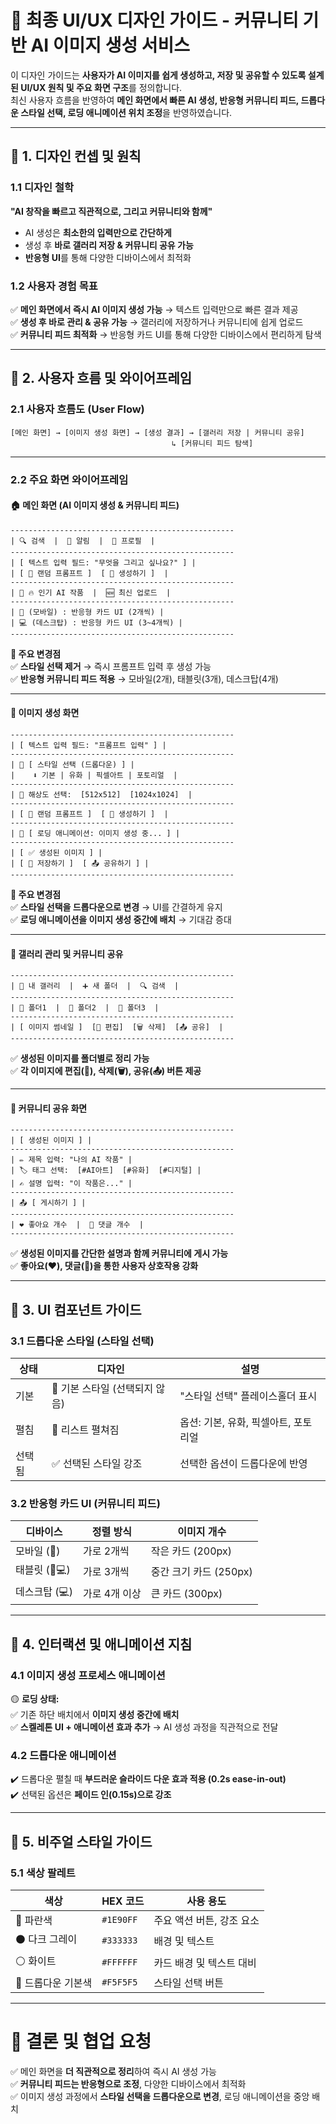 # **🎨 최종 UI/UX 디자인 가이드 - 커뮤니티 기반 AI 이미지 생성 서비스**  

이 디자인 가이드는 **사용자가 AI 이미지를 쉽게 생성하고, 저장 및 공유할 수 있도록 설계된 UI/UX 원칙 및 주요 화면 구조**를 정의합니다.  
최신 사용자 흐름을 반영하여 **메인 화면에서 빠른 AI 생성, 반응형 커뮤니티 피드, 드롭다운 스타일 선택, 로딩 애니메이션 위치 조정**을 반영하였습니다.  

---

## **📌 1. 디자인 컨셉 및 원칙**  

### **1.1 디자인 철학**  
**"AI 창작을 빠르고 직관적으로, 그리고 커뮤니티와 함께"**  
- AI 생성은 **최소한의 입력만으로 간단하게**  
- 생성 후 **바로 갤러리 저장 & 커뮤니티 공유 가능**  
- **반응형 UI**를 통해 다양한 디바이스에서 최적화  

### **1.2 사용자 경험 목표**  
✅ **메인 화면에서 즉시 AI 이미지 생성 가능** → 텍스트 입력만으로 빠른 결과 제공  
✅ **생성 후 바로 관리 & 공유 가능** → 갤러리에 저장하거나 커뮤니티에 쉽게 업로드  
✅ **커뮤니티 피드 최적화** → 반응형 카드 UI를 통해 다양한 디바이스에서 편리하게 탐색  

---

## **📌 2. 사용자 흐름 및 와이어프레임**  

### **2.1 사용자 흐름도 (User Flow)**  
```plaintext
[메인 화면] → [이미지 생성 화면] → [생성 결과] → [갤러리 저장 | 커뮤니티 공유]  
                                    ↳ [커뮤니티 피드 탐색]  
```

---

### **2.2 주요 화면 와이어프레임**  

#### **🏠 메인 화면 (AI 이미지 생성 & 커뮤니티 피드)**  
```plaintext
--------------------------------------------------
| 🔍 검색  |  📩 알림  |  👤 프로필  |
--------------------------------------------------
| [ 텍스트 입력 필드: "무엇을 그리고 싶나요?" ] |
| [ 🎲 랜덤 프롬프트 ]  [ 🎨 생성하기 ]  |
--------------------------------------------------
| 📢 🔥 인기 AI 작품  |  🆕 최신 업로드  |
--------------------------------------------------
| 📱 (모바일) : 반응형 카드 UI (2개씩) |
| 💻 (데스크탑) : 반응형 카드 UI (3~4개씩) |
--------------------------------------------------
```
**📌 주요 변경점**  
✅ **스타일 선택 제거** → 즉시 프롬프트 입력 후 생성 가능  
✅ **반응형 커뮤니티 피드 적용** → 모바일(2개), 태블릿(3개), 데스크탑(4개)  

---

#### **🎨 이미지 생성 화면**  
```plaintext
--------------------------------------------------
| [ 텍스트 입력 필드: "프롬프트 입력" ] |
--------------------------------------------------
| 🔽 [ 스타일 선택 (드롭다운) ] |
|    ⬇️ 기본 | 유화 | 픽셀아트 | 포토리얼  |
--------------------------------------------------
| 🔘 해상도 선택:  [512x512]  [1024x1024]  |
--------------------------------------------------
| [ 🎲 랜덤 프롬프트 ]  [ 🎨 생성하기 ]  |
--------------------------------------------------
| 🔄 [ 로딩 애니메이션: 이미지 생성 중... ] |
--------------------------------------------------
| [ ✅ 생성된 이미지 ] |
| [ 💾 저장하기 ]  [ 📤 공유하기 ] |
--------------------------------------------------
```
**📌 주요 변경점**  
✅ **스타일 선택을 드롭다운으로 변경** → UI를 간결하게 유지  
✅ **로딩 애니메이션을 이미지 생성 중간에 배치** → 기대감 증대  

---

#### **📁 갤러리 관리 및 커뮤니티 공유**  
```plaintext
--------------------------------------------------
| 📂 내 갤러리  |  ➕ 새 폴더  |  🔍 검색  |
--------------------------------------------------
| 📂 폴더1  |  📂 폴더2  |  📂 폴더3  |
--------------------------------------------------
| [ 이미지 썸네일 ]  [📝 편집]  [🗑 삭제]  [📤 공유]  |
--------------------------------------------------
```
✅ **생성된 이미지를 폴더별로 정리 가능**  
✅ **각 이미지에 편집(📝), 삭제(🗑), 공유(📤) 버튼 제공**  

---

#### **💬 커뮤니티 공유 화면**  
```plaintext
--------------------------------------------------
| [ 생성된 이미지 ] |
--------------------------------------------------
| ✏️ 제목 입력: "나의 AI 작품" |
| 🏷️ 태그 선택:  [#AI아트]  [#유화]  [#디지털] |
| ✍️ 설명 입력: "이 작품은..." |
--------------------------------------------------
| 📤 [ 게시하기 ] |
--------------------------------------------------
| ❤️ 좋아요 개수  |  💬 댓글 개수  |
--------------------------------------------------
```
✅ **생성된 이미지를 간단한 설명과 함께 커뮤니티에 게시 가능**  
✅ **좋아요(❤️), 댓글(💬)을 통한 사용자 상호작용 강화**  

---

## **📌 3. UI 컴포넌트 가이드**  

### **3.1 드롭다운 스타일 (스타일 선택)**  
| 상태 | 디자인 | 설명 |
|------|--------|------|
| 기본 | 🔽 기본 스타일 (선택되지 않음) | "스타일 선택" 플레이스홀더 표시 |
| 펼침 | 📜 리스트 펼쳐짐 | 옵션: 기본, 유화, 픽셀아트, 포토리얼 |
| 선택됨 | ✅ 선택된 스타일 강조 | 선택한 옵션이 드롭다운에 반영 |

### **3.2 반응형 카드 UI (커뮤니티 피드)**  
| 디바이스 | 정렬 방식 | 이미지 개수 |
|---------|---------|---------|
| 모바일 (📱) | 가로 2개씩 | 작은 카드 (200px) |
| 태블릿 (📱💻) | 가로 3개씩 | 중간 크기 카드 (250px) |
| 데스크탑 (💻) | 가로 4개 이상 | 큰 카드 (300px) |

---

## **📌 4. 인터랙션 및 애니메이션 지침**  

### **4.1 이미지 생성 프로세스 애니메이션**  
🟡 **로딩 상태:**  
✅ 기존 하단 배치에서 **이미지 생성 중간에 배치**  
✅ **스켈레톤 UI + 애니메이션 효과 추가** → AI 생성 과정을 직관적으로 전달  

### **4.2 드롭다운 애니메이션**  
✔️ 드롭다운 펼칠 때 **부드러운 슬라이드 다운 효과 적용 (0.2s ease-in-out)**  
✔️ 선택된 옵션은 **페이드 인(0.15s)으로 강조**  

---

## **📌 5. 비주얼 스타일 가이드**  

### **5.1 색상 팔레트**  
| 색상 | HEX 코드 | 사용 용도 |
|------|---------|---------|
| 🔵 파란색 | `#1E90FF` | 주요 액션 버튼, 강조 요소 |
| ⚫ 다크 그레이 | `#333333` | 배경 및 텍스트 |
| ⚪ 화이트 | `#FFFFFF` | 카드 배경 및 텍스트 대비 |
| 🔽 드롭다운 기본색 | `#F5F5F5` | 스타일 선택 버튼 |

---

# **📌 결론 및 협업 요청**  
✅ 메인 화면을 **더 직관적으로 정리**하여 즉시 AI 생성 가능  
✅ **커뮤니티 피드는 반응형으로 조정**, 다양한 디바이스에서 최적화  
✅ 이미지 생성 과정에서 **스타일 선택을 드롭다운으로 변경**, 로딩 애니메이션을 중앙 배치  

